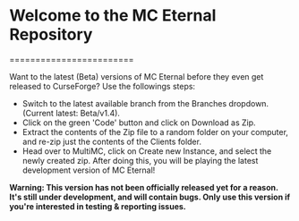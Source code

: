 # Welcome to the MC Eternal Repository
========================

Want to the latest (Beta) versions of MC Eternal before they even get released to CurseForge? Use the followings steps:
- Switch to the latest available branch from the Branches dropdown. (Current latest: Beta/v1.4).
- Click on the green 'Code' button and click on Download as Zip.
- Extract the contents of the Zip file to a random folder on your computer, and re-zip just the contents of the Clients folder.
- Head over to MultiMC, click on Create new Instance, and select the newly created zip.
After doing this, you will be playing the latest development version of MC Eternal!

**Warning: This version has not been officially released yet for a reason. It's still under development, and will contain bugs. Only use this version if you're interested in testing & reporting issues.**
